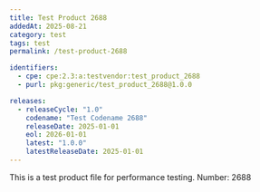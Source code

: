 ```yaml
---
title: Test Product 2688
addedAt: 2025-08-21
category: test
tags: test
permalink: /test-product-2688

identifiers:
  - cpe: cpe:2.3:a:testvendor:test_product_2688
  - purl: pkg:generic/test_product_2688@1.0.0

releases:
  - releaseCycle: "1.0"
    codename: "Test Codename 2688"
    releaseDate: 2025-01-01
    eol: 2026-01-01
    latest: "1.0.0"
    latestReleaseDate: 2025-01-01
---
```


This is a test product file for performance testing. Number: 2688
